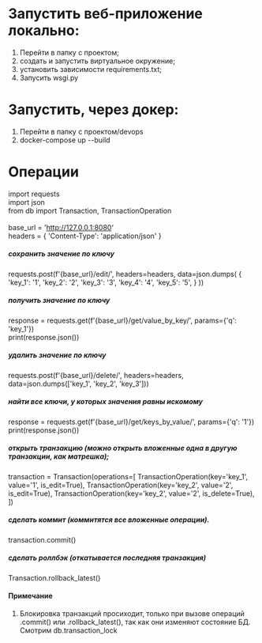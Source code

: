 # Запустить веб-приложение локально:
1. Перейти в папку с проектом;
2. создать и запустить виртуальное окружение;
3. установить зависимости requirements.txt;
4. Запусить wsgi.py

# Запустить, через докер: 
1. Перейти в папку с проектом/devops
2. docker-compose up --build

# Операции

import requests
<br />
import json
<br />
from db import Transaction, TransactionOperation
<br />
<br />
base_url = 'http://127.0.0.1:8080'
<br />
headers = {
    'Content-Type': 'application/json'
}
<br />
##### сохранить значение по ключу
requests.post(f'{base_url}/edit/', headers=headers, data=json.dumps(
    {
        'key_1': '1',
        'key_2': '2',
        'key_3': '3',
        'key_4': '4',
        'key_5': '5',
    }
))
<br />
##### получить значение по ключу
response = requests.get(f'{base_url}/get/value_by_key/', params={'q': 'key_1'})
<br />
print(response.json())
<br />
##### удалить значение по ключу
requests.post(f'{base_url}/delete/', headers=headers, data=json.dumps(['key_1', 'key_2', 'key_3']))
<br />
##### найти все ключи, у которых значения равны искомому
response = requests.get(f'{base_url}/get/keys_by_value/', params={'q': '1'})
<br />
print(response.json())
<br />
##### открыть транзакцию (можно открыть вложенные одна в другую транзакции, как матрешка);
transaction = Transaction(operations=[
    TransactionOperation(key='key_1', value='1', is_edit=True),
    TransactionOperation(key='key_2', value='2', is_edit=True),
    TransactionOperation(key='key_2', value='2', is_delete=True),
])
<br />

##### сделать коммит (коммитятся все вложенные операции).
transaction.commit()
<br />

##### сделать роллбэк (откатывается последняя транзакция)
Transaction.rollback_latest()

#### Примечание
1. Блокировка транзакций просиходит, только при вызове операций .commit() или .rollback_latest(), 
так как они изменяют состояние БД. Смотрим db.transaction_lock
